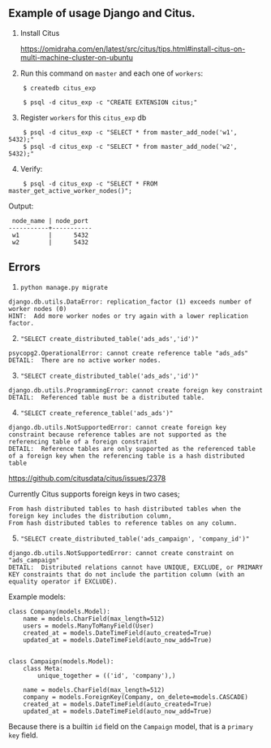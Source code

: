 
Example of usage Django and Citus.
----------------------------------



1. Install Citus

    https://omidraha.com/en/latest/src/citus/tips.html#install-citus-on-multi-machine-cluster-on-ubuntu

2. Run this command on `master` and each one of `workers`:


```
    $ createdb citus_exp

    $ psql -d citus_exp -c "CREATE EXTENSION citus;"

```

3. Register `workers` for this `citus_exp` db

```
    $ psql -d citus_exp -c "SELECT * from master_add_node('w1', 5432);"
    $ psql -d citus_exp -c "SELECT * from master_add_node('w2', 5432);"

```

4. Verify:

```
    $ psql -d citus_exp -c "SELECT * FROM master_get_active_worker_nodes()";
```
Output:

```
 node_name | node_port
-----------+-----------
 w1        |      5432
 w2        |      5432

```



Errors
------


1. `python manage.py migrate`


```
django.db.utils.DataError: replication_factor (1) exceeds number of worker nodes (0)
HINT:  Add more worker nodes or try again with a lower replication factor.
```

2. `"SELECT create_distributed_table('ads_ads','id')"`


```
psycopg2.OperationalError: cannot create reference table "ads_ads"
DETAIL:  There are no active worker nodes.
```



3. `"SELECT create_distributed_table('ads_ads','id')"`

```
django.db.utils.ProgrammingError: cannot create foreign key constraint
DETAIL:  Referenced table must be a distributed table.

```



4. `"SELECT create_reference_table('ads_ads')"`


```
django.db.utils.NotSupportedError: cannot create foreign key constraint because reference tables are not supported as the referencing table of a foreign constraint
DETAIL:  Reference tables are only supported as the referenced table of a foreign key when the referencing table is a hash distributed table

```

https://github.com/citusdata/citus/issues/2378

Currently Citus supports foreign keys in two cases;

    From hash distributed tables to hash distributed tables when the foreign key includes the distribution column,
    From hash distributed tables to reference tables on any column.

5. `"SELECT create_distributed_table('ads_campaign', 'company_id')"`

```
django.db.utils.NotSupportedError: cannot create constraint on "ads_campaign"
DETAIL:  Distributed relations cannot have UNIQUE, EXCLUDE, or PRIMARY KEY constraints that do not include the partition column (with an equality operator if EXCLUDE).
```

Example models:

```
class Company(models.Model):
    name = models.CharField(max_length=512)
    users = models.ManyToManyField(User)
    created_at = models.DateTimeField(auto_created=True)
    updated_at = models.DateTimeField(auto_now_add=True)


class Campaign(models.Model):
    class Meta:
        unique_together = (('id', 'company'),)

    name = models.CharField(max_length=512)
    company = models.ForeignKey(Company, on_delete=models.CASCADE)
    created_at = models.DateTimeField(auto_created=True)
    updated_at = models.DateTimeField(auto_now_add=True)

```

Because there is a builtin `id` field on the `Campaign` model, that is a `primary key` field.


